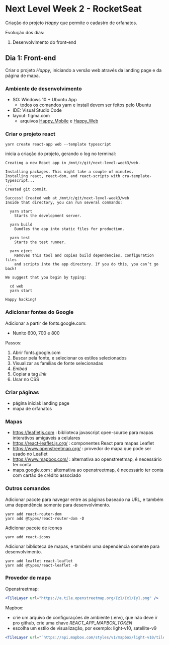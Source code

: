 # Next Level Week 2 - RocketSeat

Criação do projeto _Happy_ que permite o cadastro de orfanatos.

Evolução dos dias:

1. Desenvolvimento do front-end

## Dia 1: Front-end

Criar o projeto _Happy_, iniciando a versão web através da landing page e da página de mapa.

### Ambiente de desenvolvimento

- SO: Windows 10 + Ubuntu App
  - todos os comandos yarn e install devem ser feitos pelo Ubuntu
- IDE: Visual Studio Code
- layout: figma.com
  - arquivos [Happy_Mobile](Happy_Mobile.fig) e [Happy_Web](Happy_Web.fig)

### Criar o projeto react

    yarn create react-app web --template typescript

inicia a criação do projeto, gerando o log no terminal:

```
Creating a new React app in /mnt/c/git/next-level-week3/web.

Installing packages. This might take a couple of minutes.
Installing react, react-dom, and react-scripts with cra-template-typescript...
...
Created git commit.

Success! Created web at /mnt/c/git/next-level-week3/web
Inside that directory, you can run several commands:

  yarn start
    Starts the development server.

  yarn build
    Bundles the app into static files for production.

  yarn test
    Starts the test runner.

  yarn eject
    Removes this tool and copies build dependencies, configuration files
    and scripts into the app directory. If you do this, you can’t go back!

We suggest that you begin by typing:

  cd web
  yarn start

Happy hacking!
```

### Adicionar fontes do Google

Adicionar a partir de fonts.google.com:

- Nunito 600, 700 e 800

Passos:

1. Abrir fonts.google.com
1. Buscar pela fonte, e selecionar os estilos selecionados
1. Visualizar as famílias de fonte selecionadas
1. _Embed_
1. Copiar a tag _link_
1. Usar no CSS

### Criar páginas

- página inicial: landing page
- mapa de orfanatos

### Mapas

- https://leafletjs.com : biblioteca javascript open-source para mapas interativos amigáveis a celulares
- https://react-leaflet.js.org/ : componentes React para mapas Leaflet
- https://www.openstreetmap.org/ : provedor de mapa que pode ser usado no Leaflet
- https://www.mapbox.com/ : alternativa ao openstreetmap, é necessário ter conta
- maps.google.com : alternativa ao openstreetmap, é necessário ter conta com cartão de crédito associado

### Outros comandos

Adicionar pacote para navegar entre as páginas baseado na URL, e também uma dependência somente para desenvolvimento.

    yarn add react-router-dom
    yarn add @types/react-router-dom -D

Adicionar pacote de ícones

    yarn add react-icons

Adicionar biblioteca de mapas, e também uma dependência somente para desenvolvimento.

    yarn add leaflet react-leaflet
    yarn add @types/react-leaflet -D

### Provedor de mapa

Openstreetmap:

```jsx
<TileLayer url="https://a.tile.openstreetmap.org/{z}/{x}/{y}.png" />
```

Mapbox:

- crie um arquivo de configurações de ambiente (.env), que não deve ir pro github, crie uma chave _REACT_APP_MAPBOX_TOKEN_
- escolha um estilo de visualização, por exemplo: light-v10, satellite-v9

```jsx
<TileLayer url="`https://api.mapbox.com/styles/v1/mapbox/light-v10/tiles/256/{z}/{x}/{y}@2x?access_token=${process.env.REACT_APP_MAPBOX_TOKEN}`" />
```

